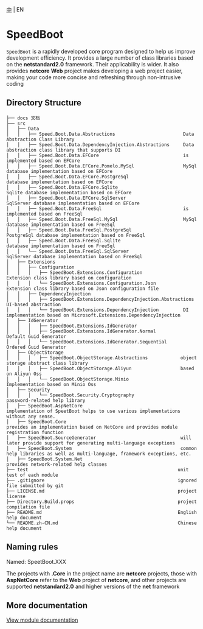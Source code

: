 [中](README.zh-CN.md) | EN

# SpeedBoot

`SpeedBoot` is a rapidly developed core program designed to help us improve development efficiency. It provides a large number of class libraries based on the **netstandard2.0** framework. Their applicability is wider. It also provides **netcore** **Web** project makes developing a web project easier, making your code more concise and refreshing through non-intrusive coding

## Directory Structure

````
├── docs 文档
├── src                                                        
│   ├── Data								                   
│   │   ├── Speed.Boot.Data.Abstractions                         Data Abstraction Class Library
│   │   ├── Speed.Boot.Data.DependencyInjection.Abstractions     Data abstraction class library that supports DI
│   │   ├── Speed.Boot.Data.EFCore                               is implemented based on EFCore
│   │   ├── Speed.Boot.Data.EFCore.Pomelo.MySql                  MySql database implementation based on EFCore
│   │   ├── Speed.Boot.Data.EFCore.PostgreSql                    database implementation based on EFCore
│   │   ├── Speed.Boot.Data.EFCore.Sqlite                        Sqlite database implementation based on EFCore
│   │   ├── Speed.Boot.Data.EFCore.SqlServer                     SqlServer database implementation based on EFCore
│   │   ├── Speed.Boot.Data.FreeSql                              is implemented based on FreeSql
│   │   ├── Speed.Boot.Data.FreeSql.MySql                        MySql database implementation based on FreeSql
│   │   ├── Speed.Boot.Data.FreeSql.PostgreSql                   PostgreSql database implementation based on FreeSql
│   │   ├── Speed.Boot.Data.FreeSql.Sqlite                       database implementation based on FreeSql
│   │   └── Speed.Boot.Data.FreeSql.SqlServer                    SqlServer database implementation based on FreeSql
│   ├── Extensions                            				   
│   │   ├── Configuration                                      
│   │   │   ├── SpeedBoot.Extensions.Configuration               Extension class library based on configuration
│   │   │   └── SpeedBoot.Extensions.Configuration.Json          Extension class library based on Json configuration file
│   │   ├── DependencyInjection                                
│   │   │   ├── SpeedBoot.Extensions.DependencyInjection.Abstractions  DI-based abstraction
│   │   │   └── SpeedBoot.Extensions.DependencyInjection         DI implementation based on Microsoft.Extensions.DependencyInjection
│   ├── IdGenerator                            				   
│   │   │   ├── SpeedBoot.Extensions.IdGenerator        
│   │   │   ├── SpeedBoot.Extensions.IdGenerator.Normal          Default Guid Generator
│   │   │   └── SpeedBoot.Extensions.IdGenerator.Sequential      Ordered Guid Generator
│   ├── ObjectStorage                                          
│   │   │   ├── SpeedBoot.ObjectStorage.Abstractions            object storage abstract class library
│   │   │   ├── SpeedBoot.ObjectStorage.Aliyun                  based on Aliyun Oss
│   │   │   └── SpeedBoot.ObjectStorage.Minio                   Implementation based on Minio Oss
│   ├── Security                                               
│   │   │   └── SpeedBoot.Security.Cryptography                 password-related help library
│   ├── SpeedBoot.AspNetCore                                    implementation of SpeetBoot helps to use various implementations without any sense.
│   ├── SpeedBoot.Core                                          provides an implementation based on NetCore and provides module registration function
│   ├── SpeedBoot.SourceGenerator                               will later provide support for generating multi-language exceptions
│   ├── SpeedBoot.System                                        common help libraries as well as multi-language, framework exceptions, etc.
│   ├── SpeedBoot.System.Net                                   provides network-related help classes
├── test                                                       unit test of each module
├── .gitignore                                                 ignored file submitted by git
├── LICENSE.md                                                 project license
├── Directory.Build.props                                      project compilation file
├── README.md                                                  English help document
└── README.zh-CN.md                                            Chinese help document

````

## Naming rules

Named: SpeetBoot.XXX

The projects with **.Core** in the project name are **netcore** projects, those with **AspNetCore** refer to the **Web** project of **netcore**, and other projects are supported **netstandard2.0** and higher versions of the **net** framework

## More documentation

[View module documentation](./docs/en/README.md)